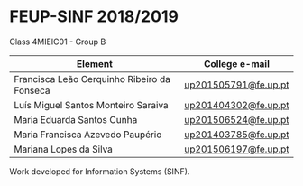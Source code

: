 # FEUP-SINF 2018/2019

Class 4MIEIC01 - Group B

Element | College e-mail
--------|----------------
Francisca Leão Cerquinho Ribeiro da Fonseca | up201505791@fe.up.pt
Luís Miguel Santos Monteiro Saraiva | up201404302@fe.up.pt
Maria Eduarda Santos Cunha | up201506524@fe.up.pt
Maria Francisca Azevedo Paupério | up201403785@fe.up.pt
Mariana Lopes da Silva | up201506197@fe.up.pt

Work developed for Information Systems (SINF).

